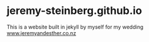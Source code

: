 # jeremy-steinberg.github.io

  This is a website built in jekyll by myself for my wedding www.jeremyandesther.co.nz
